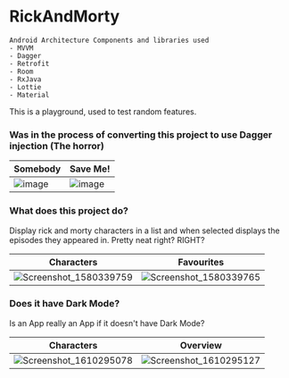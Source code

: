 # RickAndMorty
 
  ```
Android Architecture Components and libraries used
- MVVM
- Dagger
- Retrofit
- Room
- RxJava 
- Lottie
- Material
```

This is a playground, used to test random features.

### Was in the process of converting this project to use Dagger injection (The horror) 

| Somebody | Save Me! |
|---|---|
|![image](https://user-images.githubusercontent.com/15348446/67815432-d1042f80-fa9e-11e9-91e7-8b72a05294eb.png)|![image](https://user-images.githubusercontent.com/15348446/67815345-97332900-fa9e-11e9-86df-583501ca989e.png)|

### What does this project do?

Display rick and morty characters in a list and when selected displays the episodes they appeared in. Pretty neat right? RIGHT?

| Characters | Favourites |
|---|---|
|![Screenshot_1580339759](https://user-images.githubusercontent.com/15348446/73406046-65c03880-42ed-11ea-9fc7-e2f27a00dde9.png)|![Screenshot_1580339765](https://user-images.githubusercontent.com/15348446/73406058-6a84ec80-42ed-11ea-9367-82912938fdd0.png)|

### Does it have Dark Mode?

Is an App really an App if it doesn't have Dark Mode?

| Characters | Overview |
|---|---|
|![Screenshot_1610295078](https://user-images.githubusercontent.com/15348446/104128295-b2661d80-535e-11eb-8eb2-59eff3ea19f3.png)|![Screenshot_1610295127](https://user-images.githubusercontent.com/15348446/104128294-b003c380-535e-11eb-810c-59d3be6c3012.png)|

